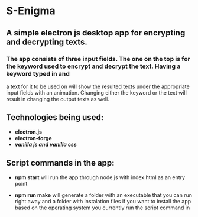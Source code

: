# S-Enigma

## A simple electron js desktop app for encrypting and decrypting texts.

### The app consists of three input fields. The one on the top is for the keyword used to encrypt and decrypt the text. Having a keyword typed in and 
a text for it to be used on will show the resulted texts under the appropriate input fields with an animation. Changing either the keyword or the text will result in changing the output texts as well.

## Technologies being used:
* **electron.js**
* **electron-forge**
* **_vanilla js and vanilla css_**

## Script commands in the app:

* **npm start** will run the app through node.js with index.html as an entry point

* **npm run make** will generate a folder with an executable that you can run right away and a folder with instalation files if you want to install the app
based on the operating system you currently run the script command in